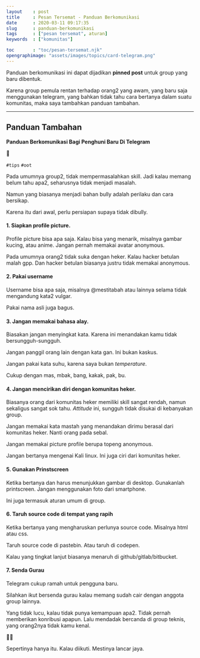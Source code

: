 ```yaml
---
layout    : post
title     : Pesan Tersemat - Panduan Berkomunikasi
date      : 2020-03-11 09:17:35
slug      : panduan-berkomunikasi
tags      : ["pesan tersemat", aturan]
keywords  : ["komunitas"]

toc       : "toc/pesan-tersemat.njk"
opengraphimage: "assets/images/topics/card-telegram.png"
---
```


Panduan berkomunikasi ini dapat dijadikan
__pinned post__ untuk group yang baru dibentuk.

Karena group pemula rentan terhadap orang2 yang awam,
yang baru saja menggunakan telegram,
yang bahkan tidak tahu cara bertanya dalam suatu komunitas,
maka saya tambahkan panduan tambahan.

<!-- more -->

-- -- --

## Panduan Tambahan

**Panduan Berkomunikasi Bagi Penghuni Baru Di Telegram**

🙂

`#tips` `#oot`

Pada umumnya group2, tidak mempermasalahkan skill. Jadi kalau memang belum tahu apa2, seharusnya tidak menjadi masalah.

Namun yang biasanya menjadi bahan bully adalah perilaku dan cara bersikap.

Karena itu dari awal, perlu persiapan supaya tidak dibully.

#### 1. Siapkan profile picture.

Profile picture bisa apa saja.
Kalau bisa yang menarik, misalnya gambar kucing, atau anime.
Jangan pernah memakai avatar anonymous.

Pada umumnya orang2 tidak suka dengan heker.
Kalau hacker betulan malah gpp. Dan hacker betulan biasanya justru tidak memakai anonymous.

#### 2. Pakai username

Username bisa apa saja, misalnya @mestitabah atau lainnya selama tidak mengandung kata2 vulgar.

Pakai nama asli juga bagus.

#### 3. Jangan memakai bahasa alay. 

Biasakan jangan menyingkat kata. Karena ini menandakan kamu tidak bersungguh-sungguh.

Jangan panggil orang lain dengan kata gan. Ini bukan kaskus.

Jangan pakai kata suhu, karena saya bukan _temperature_.

Cukup dengan mas, mbak, bang, kakak, pak, bu.

#### 4. Jangan mencirikan diri dengan komunitas heker.

Biasanya orang dari komunitas heker memiliki skill sangat rendah,
namun sekaligus sangat sok tahu.
_Attitude_ ini, sungguh tidak disukai di kebanyakan group.

Jangan memakai kata mastah yang menandakan dirimu berasal dari komunitas heker.
Nanti orang pada sebal.

Jangan memakai picture profile berupa topeng anonymous.

Jangan bertanya mengenai Kali linux. Ini juga ciri dari komunitas heker.

#### 5. Gunakan Prinstscreen

Ketika bertanya dan harus menunjukkan gambar di desktop. Gunakanlah printscreen. Jangan menggunakan foto dari smartphone.

Ini juga termasuk aturan umum di group.

#### 6. Taruh source code di tempat yang rapih

Ketika bertanya yang mengharuskan perlunya source code. Misalnya html atau css.

Taruh source code di pastebin. Atau taruh di codepen.

Kalau yang tingkat lanjut biasanya menaruh di github/gitlab/bitbucket.

#### 7. Senda Gurau

Telegram cukup ramah untuk pengguna baru.

Silahkan ikut bersenda gurau kalau memang sudah cair dengan anggota group lainnya.

Yang tidak lucu, kalau tidak punya kemampuan apa2.
Tidak pernah memberikan konribusi apapun.
Lalu mendadak bercanda di group teknis, yang orang2nya tidak kamu kenal.

🙏🏽

Sepertinya hanya itu. Kalau diikuti. Mestinya lancar jaya.

[//]: <> ( -- -- -- links below -- -- -- )

